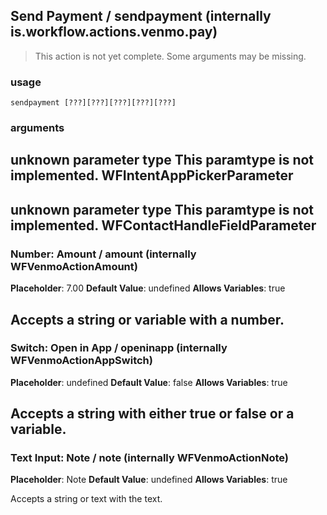 
## Send Payment / sendpayment (internally is.workflow.actions.venmo.pay)

> This action is not yet complete. Some arguments may be missing.

### usage
`sendpayment [???][???][???][???][???]`

### arguments
unknown parameter type This paramtype is not implemented. WFIntentAppPickerParameter
---
unknown parameter type This paramtype is not implemented. WFContactHandleFieldParameter
---
### Number: Amount / amount (internally WFVenmoActionAmount)
**Placeholder**: 7.00
**Default Value**: undefined
**Allows Variables**: true


Accepts a string 
or variable
with a number.
---
### Switch: Open in App / openinapp (internally WFVenmoActionAppSwitch)
**Placeholder**: undefined
**Default Value**: false
**Allows Variables**: true


Accepts a string with either true or false
or a variable.
---
### Text Input: Note / note (internally WFVenmoActionNote)
**Placeholder**: Note
**Default Value**: undefined
**Allows Variables**: true


Accepts a string 
or text
with the text.
